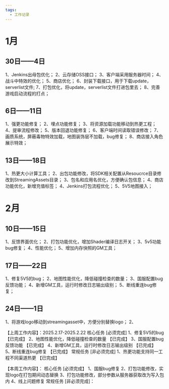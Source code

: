 ```yaml
---
tags:
  - 工作记录
---
```

# 1月
## 30日——4日
1、Jenkins出母包优化；
2、云存储OSS接口；
3、客户端采用服务器时间；
4、战斗中特效的优化；
5、商店优化；
6、封装下载接口，用于下载update，serverlist文件;
7、打包优化，将update，serverlist文件打进包里去；
8、完善游戏启动流程的打点；

## 6日——11日
1、强更功能修复；
2、埋点功能修复；
3、将资源加载功能移动到热更工程；
4、提审流程修改；
5、版本回退功能修复；
6、客户端时间读取错误修改；
7、画质系统，屏蔽毒物特效加载，地图装饰层不加载，bug修复；
8、商店接入角色展示特效；

## 13日——18日
1、热更大小计算工具；
2、出包功能修改，将SDK相关配置从Resoucrce目录修改到StreamingAssets目录；
3、包名和应用名优化，方便确认包信息；
4、商店功能优化，新增充值标签；
4、Jenkins打包流程优化；
5、5V5地图接入；
# 2月
## 10日——15日
1、反馈界面优化；
2、打包功能优化，增加Shader编译日志开关；
3、5v5功能bug修复；
4、性能优化；
5、增加内存快照的GM工具；

## 17日——22日
1、修复5V5的bug；
2、地图性能优化，降低碰撞检查的数量；
3、国服配置bug反馈功能；
4、新增GM工具，运行时修改日志输出级别；
5、断线重连bug修复；

## 24日——1日
1、将游戏logo移动到streamingasset中，方便分别替换logo；
2、


【上周工作内容】：2025.2.17-2025.2.22
核心任务 [必须完成]
1、修复5V5的bug 【已完成】
2、地图性能优化，降低碰撞检查的数量 【已完成】
3、国服配置bug反馈功能 【已完成】
4、新增GM工具，运行时修改日志输出级别 【已完成】
5、断线重连bug修复 【已完成】
常规任务 [非必须完成]
1、热更功能支持同一工程不同渠道热更 【已完成】

【本周工作内容】：
核心任务 [必须完成】
1、国服bug修复
2、打包功能修改，实现logo在打包期间动态替换
3、打包功能修改，部分参数从服务器获取改为写入包内
4、线上问题修复
常规任务 [非必须完成]：
